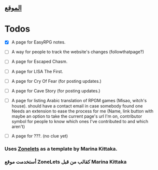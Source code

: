 ## [الموقع](https://maz12211.github.io/notes-and-blogs/)

# Todos
- [x] A page for EasyRPG notes.
- [ ] A way for people to track the website's changes (followthatpage?)
- [ ] A page for Escaped Chasm.
- [ ] A page for LISA The First.
- [ ] A page for Cry Of Fear (for posting updates.)
- [ ] A page for Cave Story (for posting updates.)
- [ ] A page for listing Arabic translation of RPGM games (Misao, witch's house).
    should have a contact email in case somebody found one
    Needs an extension to ease the process for me (Name, link button with maybe an option to take the current page's url I'm on, contributor symbol for people to know which ones I've contributed to and which aren't)
- [ ] A page for ???. (no clue yet)


### Uses [Zonelets](https://zonelets.net/) as a template by Marina Kittaka.
### أستخدمت موقع ZoneLets كقالب من قبل Marina Kittaka